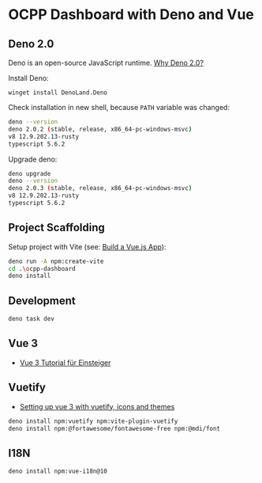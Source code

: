 # OCPP Dashboard with Deno and Vue

## Deno 2.0

Deno is an open-source JavaScript runtime. [Why Deno 2.0?](https://www.heise.de/blog/JavaScript-Runtime-Deno-2-0-Ist-die-neue-Version-das-bessere-Node-js-9987604.html)

Install Deno:

```pwsh
winget install DenoLand.Deno
```

Check installation in new shell, because `PATH` variable was changed:

```bash
deno --version
deno 2.0.2 (stable, release, x86_64-pc-windows-msvc)
v8 12.9.202.13-rusty
typescript 5.6.2
```

Upgrade deno:

```bash
deno upgrade
deno --version
deno 2.0.3 (stable, release, x86_64-pc-windows-msvc)
v8 12.9.202.13-rusty
typescript 5.6.2
```

## Project Scaffolding

Setup project with Vite (see: [Build a Vue.js App](https://docs.deno.com/runtime/tutorials/how_to_with_npm/vue/)):

```bash
deno run -A npm:create-vite
cd .\ocpp-dashboard
deno install
```

## Development

```bash
deno task dev
```

## Vue 3

- [Vue 3 Tutorial für Einsteiger](https://vuejs.de/artikel/vuejs-tutorial-deutsch-anfaenger/)

## Vuetify

- [Setting up vue 3 with vuetify, icons and themes](https://www.the-koi.com/projects/setting-up-vue-3-with-vuetify-icons-and-themes/)

```bash
deno install npm:vuetify npm:vite-plugin-vuetify
deno install npm:@fortawesome/fontawesome-free npm:@mdi/font
```

## I18N

```bash
deno install npm:vue-i18n@10
```

